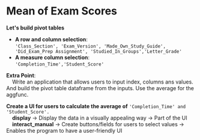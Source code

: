# Mean of Exam Scores

**Let's build pivot tables**
- **A row and column selection**:  
`'Class_Section', 'Exam_Version', 'Made_Own_Study_Guide', 'Did_Exam_Prep Assignment', 'Studied_In_Groups','Letter_Grade'`  
- **A measure column selection**:  
`'Completion_Time','Student_Score'`  

**Extra Point**:  
&nbsp;&nbsp;&nbsp;&nbsp;Write an application that allows users to input index, columns ans values. And build the pivot table dataframe from the inputs. Use the average for the aggfunc.  

**Create a UI for users to calculate the average of** `'Completion_Time' and 'Student_Score'.`  
&nbsp;&nbsp;&nbsp;&nbsp;**display** → Display the data in a visually appealing way → Part of the UI  
&nbsp;&nbsp;&nbsp;&nbsp;**interact_manual** → Create buttons/fields for users to select values → Enables the program to have a user-friendly UI
